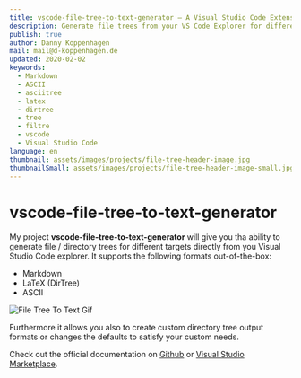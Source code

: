 ```yaml
---
title: vscode-file-tree-to-text-generator — A Visual Studio Code Extension to generate file trees
description: Generate file trees from your VS Code Explorer for different Markdown, LaTeX, ASCII or a userdefined format
publish: true
author: Danny Koppenhagen
mail: mail@d-koppenhagen.de
updated: 2020-02-02
keywords:
  - Markdown
  - ASCII
  - asciitree
  - latex
  - dirtree
  - tree
  - filtre
  - vscode
  - Visual Studio Code
language: en
thumbnail: assets/images/projects/file-tree-header-image.jpg
thumbnailSmall: assets/images/projects/file-tree-header-image-small.jpg
---
```


# vscode-file-tree-to-text-generator

My project **vscode-file-tree-to-text-generator** will give you tha ability to generate file / directory trees for different targets directly from you Visual Studio Code explorer.
It supports the following formats out-of-the-box:

- Markdown
- LaTeX (DirTree)
- ASCII

![File Tree To Text Gif](/assets/images/projects/file-tree-to-text.gif)

Furthermore it allows you also to create custom directory tree output formats or changes the defaults to satisfy your custom needs.

Check out the official documentation on [Github](https://github.com/d-koppenhagen/vscode-file-tree-to-text-generator) or [Visual Studio Marketplace](https://marketplace.visualstudio.com/items?itemName=d-koppenhagen.file-tree-to-text-generator).